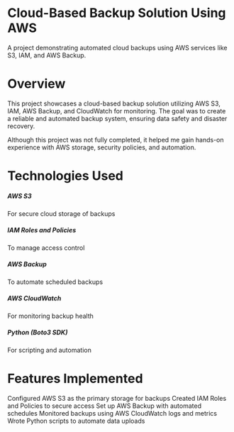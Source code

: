 <h1>Cloud-Based Backup Solution Using AWS</h1>

A project demonstrating automated cloud backups using AWS services like S3, IAM, and AWS Backup.

<h1>Overview</h1>

This project showcases a cloud-based backup solution utilizing AWS S3, IAM, AWS Backup, and CloudWatch for monitoring. The goal was to create a reliable and automated backup system, ensuring data safety and disaster recovery. 

Although this project was not fully completed, it helped me gain hands-on experience with AWS storage, security policies, and automation. 


<h1>Technologies Used</h1>
<h5>AWS S3</h5> For secure cloud storage of backups 
<h5>IAM Roles and Policies</h5> To manage access control
<h5>AWS Backup</h5> To automate scheduled backups 
<h5>AWS CloudWatch</h5> For monitoring backup health 
<h5>Python (Boto3 SDK)</h5> For scripting and automation 

<h1>Features Implemented</h1>

Configured AWS S3 as the primary storage for backups 
Created IAM Roles and Policies to secure access 
Set up AWS Backup with automated schedules 
Monitored backups using AWS CloudWatch logs and metrics 
Wrote Python scripts to automate data uploads 


